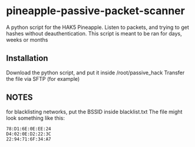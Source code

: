 # pineapple-passive-packet-scanner
A python script for the HAK5 Pineapple. Listen to packets, and trying to get hashes without deauthentication.
This script is meant to be ran for days, weeks or months

## Installation
Download the python script, and put it inside /root/passive_hack
Transfer the file via SFTP (for example)

## NOTES
for blacklisting networks, put the BSSID inside blacklist.txt
The file might look something like this:

    78:D1:6E:0E:EE:24
    D4:02:0E:D2:22:3C
    22:94:71:6F:34:A7
